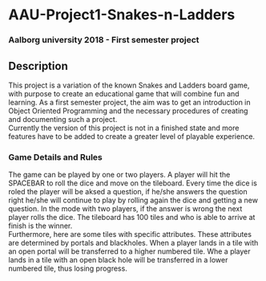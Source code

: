 # AAU-Project1-Snakes-n-Ladders

### Aalborg university 2018 - First semester project

## Description
This project is a variation of the known Snakes and Ladders board game, with purpose to create an educational game that will combine fun and learning. As a first semester project, the aim was to get an introduction in Object Oriented Programming and the necessary procedures of creating and documenting such a project. <br>
Currently the version of this project is not in a finished state and more features have to be added to create a greater level of playable experience.

### Game Details and Rules
The game can be played by one or two players. A player will hit the SPACEBAR to roll the dice and move on the tileboard. Every time the dice is roled the player will be aksed a question, if he/she answers the question right he/she will continue to play by rolling again the dice and getting a new question. In the mode with two players, if the answer is wrong the next player rolls the dice. The tileboard has 100 tiles and who is able to arrive at finish is the winner. <br>
Furthermore, here are some tiles with specific attributes. These attributes are determined by portals and blackholes. When a player lands in a tile with an open portal will be transferred to a higher numbered tile. Whe a player lands in a tile with an open black hole will be transferred in a lower numbered tile, thus losing progress. 
